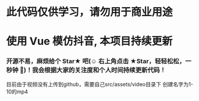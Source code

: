 # 此代码仅供学习，请勿用于商业用途
# 使用 Vue 模仿抖音, 本项目持续更新

### 开源不易，麻烦给个 Star★ 吧(☺️ 右上角点击 ★Star，轻轻松松，一秒钟 🤣)！我会根据大家的关注度和个人时间持续更新代码！

目前由于视频没有上传到github，需要自己src/assets/video目录下 创建名字为1-10的mp4
